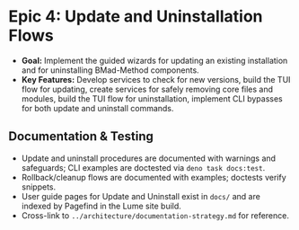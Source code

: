 # **Epic 4: Update and Uninstallation Flows**  

* **Goal:** Implement the guided wizards for updating an existing installation and for uninstalling BMad-Method components.  
* **Key Features:** Develop services to check for new versions, build the TUI flow for updating, create services for safely removing core files and modules, build the TUI flow for uninstallation, implement CLI bypasses for both update and uninstall commands.  

## Documentation & Testing

* Update and uninstall procedures are documented with warnings and safeguards; CLI examples are doctested via `deno task docs:test`.
* Rollback/cleanup flows are documented with examples; doctests verify snippets.
* User guide pages for Update and Uninstall exist in `docs/` and are indexed by Pagefind in the Lume site build.
* Cross-link to `../architecture/documentation-strategy.md` for reference.
